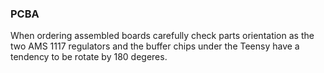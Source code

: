 ### PCBA
When ordering assembled boards carefully check parts orientation as the two AMS 1117 regulators and the buffer chips under the Teensy have a tendency to be rotate by 180 degeres. 
